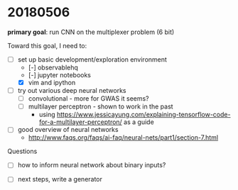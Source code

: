 # 20180506

**primary goal**: run CNN on the multiplexer problem (6 bit)

Toward this goal, I need to:

- [ ] set up basic development/exploration environment
    - [-] observablehq
    - [-] jupyter notebooks
    - [x] vim and ipython

- [ ] try out various deep neural networks
    - [ ] convolutional - more for GWAS it seems? 
    - [ ] multilayer perceptron - shown to work in the past
        - using https://www.jessicayung.com/explaining-tensorflow-code-for-a-multilayer-perceptron/ as a guide

- [ ] good overview of neural networks
    - http://www.faqs.org/faqs/ai-faq/neural-nets/part1/section-7.html

Questions
- [ ] how to inform neural network about binary inputs?

- [ ] next steps, write a generator

